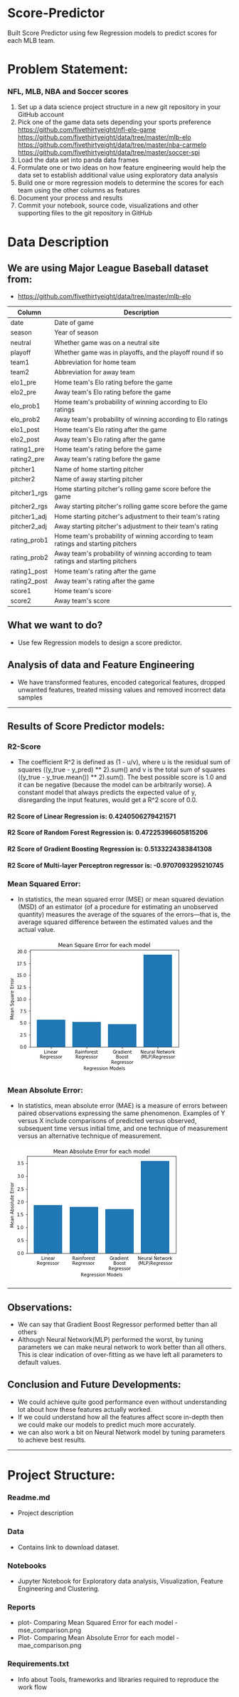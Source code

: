 # Score-Predictor
Built Score Predictor using few Regression models to predict scores for each MLB team.

# Problem Statement:
### NFL, MLB, NBA and Soccer scores
1. Set up a data science project structure in a new git repository in your GitHub account
2. Pick one of the game data sets depending your sports preference
https://github.com/fivethirtyeight/nfl-elo-game
https://github.com/fivethirtyeight/data/tree/master/mlb-elo
https://github.com/fivethirtyeight/data/tree/master/nba-carmelo
https://github.com/fivethirtyeight/data/tree/master/soccer-spi
3. Load the data set into panda data frames
4. Formulate one or two ideas on how feature engineering would help the data set to establish additional value using exploratory data analysis
5. Build one or more regression models to determine the scores for each team using the other columns as features
6. Document your process and results
7. Commit your notebook, source code, visualizations and other supporting files to the git repository in GitHub


# Data Description
## We are using Major League Baseball dataset from:
- https://github.com/fivethirtyeight/data/tree/master/mlb-elo

Column | Description
-----| ---------
date | Date of game
season | Year of season
neutral | Whether game was on a neutral site
playoff | Whether game was in playoffs, and the playoff round if so
team1 | Abbreviation for home team
team2 | Abbreviation for away team
elo1_pre | Home team's Elo rating before the game
elo2_pre | Away team's Elo rating before the game
elo_prob1 | Home team's probability of winning according to Elo ratings
elo_prob2 | Away team's probability of winning according to Elo ratings
elo1_post | Home team's Elo rating after the game
elo2_post | Away team's Elo rating after the game
rating1_pre | Home team's rating before the game
rating2_pre | Away team's rating before the game
pitcher1 | Name of home starting pitcher
pitcher2 | Name of away starting pitcher
pitcher1_rgs | Home starting pitcher's rolling game score before the game
pitcher2_rgs | Away starting pitcher's rolling game score before the game
pitcher1_adj | Home starting pitcher's adjustment to their team's rating
pitcher2_adj | Away starting pitcher's adjustment to their team's rating
rating_prob1 | Home team's probability of winning according to team ratings and starting pitchers
rating_prob2 | Away team's probability of winning according to team ratings and starting pitchers
rating1_post | Home team's rating after the game
rating2_post | Away team's rating after the game
score1 | Home team's score
score2 | Away team's score

## What we want to do?
- Use few Regression models to design a score predictor.
## Analysis of data and Feature Engineering
- We have transformed features, encoded categorical features, dropped unwanted features, treated missing values and removed incorrect data samples
---
## Results of Score Predictor models:
### R2-Score
- The coefficient R^2 is defined as (1 - u/v), where u is the residual sum of squares ((y_true - y_pred) ** 2).sum() and v is the total sum of squares ((y_true - y_true.mean()) ** 2).sum(). The best possible score is 1.0 and it can be negative (because the model can be arbitrarily worse). A constant model that always predicts the expected value of y, disregarding the input features, would get a R^2 score of 0.0.
#### R2 Score of Linear Regression is: 0.4240506279421571
#### R2 Score of Random Forest Regression is: 0.47225396605815206
#### R2 Score of Gradient Boosting Regression is: 0.5133224383841308
#### R2 Score of Multi-layer Perceptron regressor is: -0.9707093295210745

### Mean Squared Error:
- In statistics, the mean squared error (MSE) or mean squared deviation (MSD) of an estimator (of a procedure for estimating an unobserved quantity) measures the average of the squares of the errors—that is, the average squared difference between the estimated values and the actual value.

![](https://github.com/SFLazarus/Score-Predictor/blob/main/reports/mse_comparison.png)

### Mean Absolute Error:
- In statistics, mean absolute error (MAE) is a measure of errors between paired observations expressing the same phenomenon. Examples of Y versus X include comparisons of predicted versus observed, subsequent time versus initial time, and one technique of measurement versus an alternative technique of measurement.

![](https://github.com/SFLazarus/Score-Predictor/blob/main/reports/mae_comparison.png)

---
## Observations:
- We can say that Gradient Boost Regressor performed better than all others
- Although Neural Network(MLP) performed the worst, by tuning parameters we can make neural network to work better than all others. This is clear indication of over-fitting as we have left all parameters to default values.
## Conclusion and Future Developments:
- We could achieve quite good performance even without understanding lot about how these features actually worked.
- If we could understand how all the features affect score in-depth then we could make our models to predict much more accurately.
- we can also work a bit on Neural Network model by tuning parameters to achieve best results.
---

# Project Structure:
### Readme.md
- Project description
### Data
- Contains link to download dataset.
### Notebooks
- Jupyter Notebook for Exploratory data analysis, Visualization, Feature Engineering and Clustering.
### Reports
- plot- Comparing Mean Squared Error for each model -mse_comparison.png
- Plot- Comparing Mean Absolute Error for each model -mae_comparison.png
### Requirements.txt
- Info about Tools, frameworks and libraries required to reproduce the work flow
